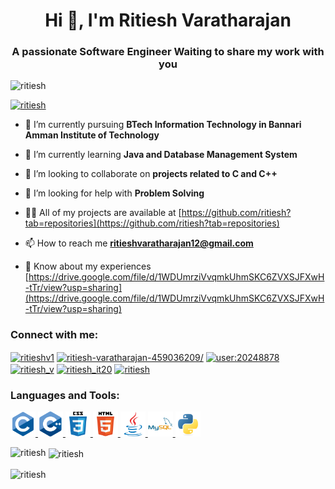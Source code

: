 <h1 align="center">Hi 👋, I'm Ritiesh Varatharajan</h1>
<h3 align="center">A passionate Software Engineer Waiting to share my work with you</h3>

<p align="left"> <img src="https://komarev.com/ghpvc/?username=ritiesh&label=Profile%20views&color=0e75b6&style=flat" alt="ritiesh" /> </p>

<p align="left"> <a href="https://github.com/ryo-ma/github-profile-trophy"><img src="https://github-profile-trophy.vercel.app/?username=ritiesh" alt="ritiesh" /></a> </p>

- 🔭 I’m currently pursuing  **BTech Information Technology in Bannari Amman Institute of Technology**

- 🌱 I’m currently learning **Java and Database Management System**

- 👯 I’m looking to collaborate on **projects related to C and C++**

- 🤝 I’m looking for help with **Problem Solving**

- 👨‍💻 All of my projects are available at [https://github.com/ritiesh?tab=repositories](https://github.com/ritiesh?tab=repositories)

- 📫 How to reach me **ritieshvaratharajan12@gmail.com**

- 📄 Know about my experiences [https://drive.google.com/file/d/1WDUmrziVvqmkUhmSKC6ZVXSJFXwH-tTr/view?usp=sharing](https://drive.google.com/file/d/1WDUmrziVvqmkUhmSKC6ZVXSJFXwH-tTr/view?usp=sharing)

<h3 align="left">Connect with me:</h3>
<p align="left">
<a href="https://twitter.com/ritieshv1" target="blank"><img align="center" src="https://raw.githubusercontent.com/rahuldkjain/github-profile-readme-generator/master/src/images/icons/Social/twitter.svg" alt="ritieshv1" height="30" width="40" /></a>
<a href="https://linkedin.com/in/ritiesh-varatharajan-459036209/" target="blank"><img align="center" src="https://raw.githubusercontent.com/rahuldkjain/github-profile-readme-generator/master/src/images/icons/Social/linked-in-alt.svg" alt="ritiesh-varatharajan-459036209/" height="30" width="40" /></a>
<a href="https://stackoverflow.com/users/user:20248878" target="blank"><img align="center" src="https://raw.githubusercontent.com/rahuldkjain/github-profile-readme-generator/master/src/images/icons/Social/stack-overflow.svg" alt="user:20248878" height="30" width="40" /></a>
<a href="https://www.codechef.com/users/ritiesh_v" target="blank"><img align="center" src="https://cdn.jsdelivr.net/npm/simple-icons@3.1.0/icons/codechef.svg" alt="ritiesh_v" height="30" width="40" /></a>
<a href="https://www.hackerrank.com/ritiesh_it20" target="blank"><img align="center" src="https://raw.githubusercontent.com/rahuldkjain/github-profile-readme-generator/master/src/images/icons/Social/hackerrank.svg" alt="ritiesh_it20" height="30" width="40" /></a>
<a href="https://www.leetcode.com/ritiesh" target="blank"><img align="center" src="https://raw.githubusercontent.com/rahuldkjain/github-profile-readme-generator/master/src/images/icons/Social/leet-code.svg" alt="ritiesh" height="30" width="40" /></a>
</p>

<h3 align="left">Languages and Tools:</h3>
<p align="left"> <a href="https://www.cprogramming.com/" target="_blank" rel="noreferrer"> <img src="https://raw.githubusercontent.com/devicons/devicon/master/icons/c/c-original.svg" alt="c" width="40" height="40"/> </a> <a href="https://www.w3schools.com/cpp/" target="_blank" rel="noreferrer"> <img src="https://raw.githubusercontent.com/devicons/devicon/master/icons/cplusplus/cplusplus-original.svg" alt="cplusplus" width="40" height="40"/> </a> <a href="https://www.w3schools.com/css/" target="_blank" rel="noreferrer"> <img src="https://raw.githubusercontent.com/devicons/devicon/master/icons/css3/css3-original-wordmark.svg" alt="css3" width="40" height="40"/> </a> <a href="https://www.w3.org/html/" target="_blank" rel="noreferrer"> <img src="https://raw.githubusercontent.com/devicons/devicon/master/icons/html5/html5-original-wordmark.svg" alt="html5" width="40" height="40"/> </a> <a href="https://www.java.com" target="_blank" rel="noreferrer"> <img src="https://raw.githubusercontent.com/devicons/devicon/master/icons/java/java-original.svg" alt="java" width="40" height="40"/> </a> <a href="https://www.mysql.com/" target="_blank" rel="noreferrer"> <img src="https://raw.githubusercontent.com/devicons/devicon/master/icons/mysql/mysql-original-wordmark.svg" alt="mysql" width="40" height="40"/> </a> <a href="https://www.python.org" target="_blank" rel="noreferrer"> <img src="https://raw.githubusercontent.com/devicons/devicon/master/icons/python/python-original.svg" alt="python" width="40" height="40"/> </a> </p>

<p><img align="left" src="https://github-readme-stats.vercel.app/api/top-langs?username=ritiesh&show_icons=true&locale=en&layout=compact" alt="ritiesh" /></p>

<p>&nbsp;<img align="center" src="https://github-readme-stats.vercel.app/api?username=ritiesh&show_icons=true&locale=en" alt="ritiesh" /></p>

<p><img align="center" src="https://github-readme-streak-stats.herokuapp.com/?user=ritiesh&" alt="ritiesh" /></p>
